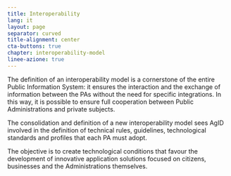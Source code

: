 ```yaml
---
title: Interoperability
lang: it
layout: page
separator: curved
title-alignment: center
cta-buttons: true
chapter: interoperability-model
linee-azione: true
---
```

The definition of an interoperability model is a cornerstone of the entire Public Information System: it ensures the interaction and the exchange of information between the PAs without the need for specific integrations. In this way, it is possible to ensure full cooperation between Public Administrations and private subjects.

The consolidation and definition of a new interoperability model sees AgID involved in the definition of technical rules, guidelines, technological standards and profiles that each PA must adopt.

The objective is to create technological conditions that favour the development of innovative application solutions focused on citizens, businesses and the Administrations themselves.
